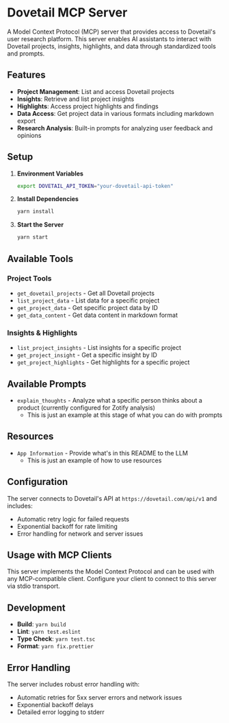 # Dovetail MCP Server

A Model Context Protocol (MCP) server that provides access to Dovetail's user research platform. This server enables AI assistants to interact with Dovetail projects, insights, highlights, and data through standardized tools and prompts.

## Features

- **Project Management**: List and access Dovetail projects
- **Insights**: Retrieve and list project insights
- **Highlights**: Access project highlights and findings
- **Data Access**: Get project data in various formats including markdown export
- **Research Analysis**: Built-in prompts for analyzing user feedback and opinions

## Setup

1. **Environment Variables**
   ```bash
   export DOVETAIL_API_TOKEN="your-dovetail-api-token"
   ```

2. **Install Dependencies**
   ```bash
   yarn install
   ```

3. **Start the Server**
   ```bash
   yarn start
   ```

## Available Tools

### Project Tools
- `get_dovetail_projects` - Get all Dovetail projects
- `list_project_data` - List data for a specific project
- `get_project_data` - Get specific project data by ID
- `get_data_content` - Get data content in markdown format

### Insights & Highlights
- `list_project_insights` - List insights for a specific project
- `get_project_insight` - Get a specific insight by ID
- `get_project_highlights` - Get highlights for a specific project

## Available Prompts
- `explain_thoughts` - Analyze what a specific person thinks about a product (currently configured for Zotify analysis)
  - This is just an example at this stage of what you can do with prompts

## Resources
- `App Information` - Provide what's in this README to the LLM
  - This is just an example of how to use resources

## Configuration

The server connects to Dovetail's API at `https://dovetail.com/api/v1` and includes:
- Automatic retry logic for failed requests
- Exponential backoff for rate limiting
- Error handling for network and server issues

## Usage with MCP Clients

This server implements the Model Context Protocol and can be used with any MCP-compatible client. Configure your client to connect to this server via stdio transport.

## Development

- **Build**: `yarn build`
- **Lint**: `yarn test.eslint`
- **Type Check**: `yarn test.tsc`
- **Format**: `yarn fix.prettier`

## Error Handling

The server includes robust error handling with:
- Automatic retries for 5xx server errors and network issues
- Exponential backoff delays
- Detailed error logging to stderr
